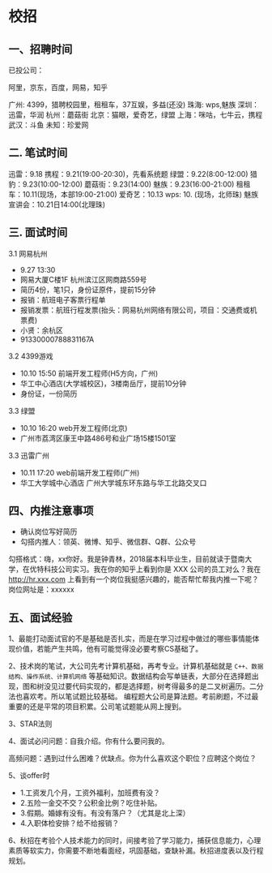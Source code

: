<!-- 2017/8/15  -->

# 校招

## 一、招聘时间

已投公司：

阿里，京东，百度，网易，知乎

广州: 4399，猎聘校园里，租租车，37互娱，多益(还没)
珠海: wps,魅族
深圳：迅雷，华润
杭州：蘑菇街
北京：猫眼，爱奇艺，绿盟
上海：咪咕，七牛云，携程
武汉：斗鱼
未知：珍爱网

## 二. 笔试时间

迅雷：9.18
携程：9.21(19:00-20:30)，先看系统题
绿盟：9.22(8:00-12:00)
猎豹：9.23(10:00-12:00)
蘑菇街：9.23(14:00)
魅族：9.23(16:00-21:00)
租租车：10.11(现场，本部19:00-21:00)
爱奇艺：10.13
wps: 10. (现场，北师珠)
魅族宣讲会：10.21日14:00(北理珠)

## 三. 面试时间

3.1 网易杭州

- 9.27 13:30
- 网易大厦C楼1F 杭州滨江区网商路559号
- 简历4份，笔1只，身份证原件，提前15分钟
- 报销：航班电子客票行程单
- 报销发票：航班行程发票(抬头：网易杭州网络有限公司，项目：交通费或机票费)
- 小贤：余杭区
- 91330000788831167A

3.2 4399游戏

- 10.10 15:50 前端开发工程师(H5方向，广州)
- 华工中心酒店(大学城校区)，3楼南岳厅，提前10分钟
- 身份证，一份简历

3.3 绿盟

- 10.10 16:20 web开发工程师(北京)
- 广州市荔湾区康王中路486号和业广场15楼1501室

3.3 迅雷广州

- 10.11 17:20 web前端开发工程师(广州)
- 华工大学城中心酒店 广州大学城东环东路与华工北路交叉口

## 四、内推注意事项

- 确认岗位写好简历
- 勾搭内推人：领英、微博、知乎、微信群、Q群、公众号

勾搭格式：嗨，xx你好。我是钟青林，2018届本科毕业生，目前就读于暨南大学，在优特科技公司实习。我在你的知乎上看到你是 XXX 公司的员工对么？我在 http://hr.xxx.com 上看到有一个岗位我挺感兴趣的，能否帮忙帮我内推一下呢？岗位网址是：xxxxxx

## 五、面试经验

1、最能打动面试官的不是基础是否扎实，而是在学习过程中做过的哪些事情能体现价值，若能产生共鸣，他有可能觉得没必要考察CS基础了。

2、技术岗的笔试，大公司先考计算机基础，再考专业。计算机基础就是 `C++、数据结构、操作系统、计算机网络` 等基础知识。数据结构会写单链表，大部分在选择题出现，图和树没见过要代码实现的，都是选择题，树考得最多的是二叉树遍历。二分法也喜欢考。所以笔试题比较基础。
编程题大公司是算法题。考前刷题，不过最重要的还是平常的项目积累。公司笔试题能从网上搜到。

3、STAR法则

4、面试必问问题：自我介绍。你有什么要问我的。

高频问题：遇到过什么困难？优缺点。你为什么喜欢这个职位？应聘这个岗位？

5、谈offer时

- 1.工资发几个月，工资外福利，加班费有没？
- 2.五险一金交不交？公积金比例？吃住补贴。
- 3.假期。婚嫁有没有。有没有落户？（尤其是北上深）
- 4.入职体检安排？给不给报销？

6、秋招在考验个人技术能力的同时，间接考验了学习能力，捕获信息能力，心理素质等软实力，你需要不断地看面经，巩固基础，查缺补漏。秋招进度表以及行程规划。

